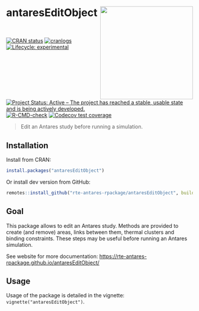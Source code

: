 # antaresEditObject <img src="man/figures/antares_simulator.png" align="right" alt="" width=250 />
<br/>

<!-- badges: start -->
[![CRAN status](https://www.r-pkg.org/badges/version/antaresEditObject)](https://CRAN.R-project.org/package=antaresEditObject)
[![cranlogs](https://cranlogs.r-pkg.org/badges/antaresEditObject)](https://cran.r-project.org/package=antaresEditObject)
[![Lifecycle: experimental](https://img.shields.io/badge/lifecycle-experimental-orange.svg)](https://lifecycle.r-lib.org/articles/stages.html#experimental)
[![Project Status: Active – The project has reached a stable, usable state and is being actively developed.](https://www.repostatus.org/badges/latest/active.svg)](https://www.repostatus.org/#active)
[![R-CMD-check](https://github.com/rte-antares-rpackage/antaresEditObject/actions/workflows/R-CMD-check.yaml/badge.svg)](https://github.com/rte-antares-rpackage/antaresEditObject/actions/workflows/R-CMD-check.yaml)
[![Codecov test coverage](https://codecov.io/gh/rte-antares-rpackage/antaresEditObject/graph/badge.svg)](https://app.codecov.io/gh/rte-antares-rpackage/antaresEditObject)
<!-- badges: end -->

> Edit an Antares study before running a simulation.


## Installation

Install from CRAN:

```r
install.packages("antaresEditObject")
```

Or install dev version from GitHub:

```r
remotes::install_github("rte-antares-rpackage/antaresEditObject", build_vignettes = TRUE)
```


## Goal

This package allows to edit an Antares study. Methods are provided to create
(and remove) areas, links between them, thermal clusters and binding
constraints. These steps may be useful before running an Antares simulation.

See website for more documentation: https://rte-antares-rpackage.github.io/antaresEditObject/


## Usage

Usage of the package is detailed in the vignette: `vignette("antaresEditObject")`.


